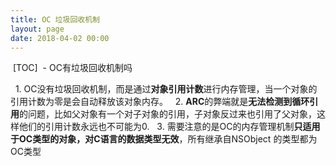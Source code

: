 ```yaml
---
title: OC 垃圾回收机制
layout: page
date: 2018-04-02 00:00
---
```


 [TOC]
 - OC有垃圾回收机制吗
> 
    1. OC没有垃圾回收机制，而是通过**对象引用计数**进行内存管理，当一个对象的引用计数为零是会自动释放该对象内存。
    2. **ARC**的弊端就是**无法检测到循环引用**的问题，比如父对象有一个对子对象的引用，子对象反过来也引用了父对象，这样他们的引用计数永远也不可能为0.
    3. 需要注意的是OC的内存管理机制**只适用于OC类型的对象，对C语言的数据类型无效**，所有继承自NSObject 的类型都为OC类型
    


